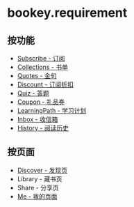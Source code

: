# bookey.requirement

## 按功能

- [Subscribe - 订阅](https://github.com/bookey-dev/bookey.requirement/issues/13)
- [Collections - 书单](https://github.com/bookey-dev/bookey.requirement/issues/9)
- [Quotes - 金句](https://github.com/bookey-dev/bookey.requirement/issues/3)
- [Discount - 订阅折扣](https://github.com/bookey-dev/bookey.requirement/issues/4)
- [Quiz - 答题](https://github.com/bookey-dev/bookey.requirement/issues/6)
- [Coupon - 礼品券](https://github.com/bookey-dev/bookey.requirement/issues/5)
- [LearningPath - 学习计划](https://github.com/bookey-dev/bookey.requirement/issues/7)
- [Inbox - 收信箱](https://github.com/bookey-dev/bookey.requirement/issues/8)
- [History - 阅读历史](https://github.com/bookey-dev/bookey.requirement/issues/12)

## 按页面

- [Discover - 发现页](https://github.com/bookey-dev/bookey.requirement/issues/11)
- Library - 藏书页
- Share - 分享页
- [Me - 我的页面](https://github.com/bookey-dev/bookey.requirement/issues/1)

